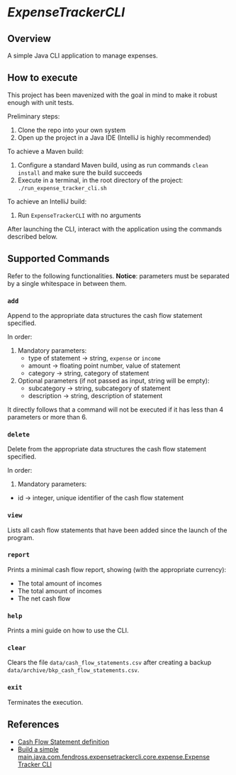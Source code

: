 # _ExpenseTrackerCLI_

## Overview

A simple Java CLI application to manage expenses.

## How to execute

This project has been mavenized with the goal in mind to make it robust enough with unit tests.

Preliminary steps:
1. Clone the repo into your own system
2. Open up the project in a Java IDE (IntelliJ is highly recommended)

To achieve a Maven build:
1. Configure a standard Maven build, using as run commands `clean install` and make sure the build succeeds
2. Execute in a terminal, in the root directory of the project: `./run_expense_tracker_cli.sh`

To achieve an IntelliJ build:
1. Run `ExpenseTrackerCLI` with no arguments

After launching the CLI, interact with the application using the commands described below.

## Supported Commands

Refer to the following functionalities.
**Notice**: parameters must be separated by a single whitespace in between them.

### `add` 
Append to the appropriate data structures the cash flow statement specified.

In order:
1. Mandatory parameters:
   - type of statement -> string, `expense` or `income`
   - amount -> floating point number, value of statement
   - category -> string, category of statement
2. Optional parameters (if not passed as input, string will be empty):
   - subcategory -> string, subcategory of statement
   - description -> string, description of statement

It directly follows that a command will not be executed if it has less than 4 parameters or more than 6.

### `delete`
Delete from the appropriate data structures the cash flow statement specified.

In order:
1. Mandatory parameters:
- id -> integer, unique identifier of the cash flow statement

### `view`
Lists all cash flow statements that have been added since the launch of the program.

### `report`
Prints a minimal cash flow report, showing (with the appropriate currency):
- The total amount of incomes
- The total amount of incomes
- The net cash flow

### `help`
Prints a mini guide on how to use the CLI.

### `clear`
Clears the file `data/cash_flow_statements.csv` after creating a backup `data/archive/bkp_cash_flow_statements.csv`.

### `exit`
Terminates the execution.


## References

- [Cash Flow Statement definition](https://en.wikipedia.org/wiki/Cash_flow_statement)
- [Build a simple main.java.com.fendross.expensetrackercli.core.expense.Expense Tracker CLI](https://roadmap.sh/projects/expense-tracker)